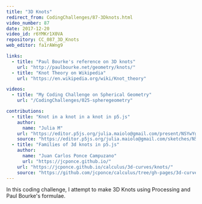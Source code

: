 ```yaml
---
title: "3D Knots"
redirect_from: CodingChallenges/87-3Dknots.html
video_number: 87
date: 2017-12-20
video_id: r6YMKr1X0VA
repository: CC_087_3D_Knots
web_editor: fa1rAWng9

links:
  - title: "Paul Bourke's reference on 3D knots"
    url: "http://paulbourke.net/geometry/knots/"
  - title: "Knot Theory on Wikipedia"
    url: "https://en.wikipedia.org/wiki/Knot_theory"

videos:
  - title: "My Coding Challenge on Spherical Geometry"
    url: "/CodingChallenges/025-spheregeometry"

contributions:
  - title: "Knot in a knot in a knot in p5.js"
    author:
      name: "Julia M"
    url: "https://editor.p5js.org/julia.maiolo@gmail.com/present/NSYwYgi0t"
    source: "https://editor.p5js.org/julia.maiolo@gmail.com/sketches/NSYwYgi0t"
  - title: "Families of 3d knots in p5.js"
    author:
      name: "Juan Carlos Ponce Campuzano"
      url: "https://jcponce.github.io/"
    url: "https://jcponce.github.io/calculus/3d-curves/knots/"
    source: "https://github.com/jcponce/calculus/tree/gh-pages/3d-curves/knots"
---
```


In this coding challenge, I attempt to make 3D Knots using Processing and Paul Bourke's formulae.
